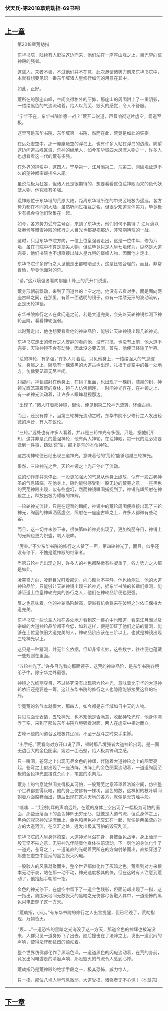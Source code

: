 ### 伏天氏-第2018章荒劫指-69书吧

--------
[上一章](./e2bab155c7ffb95a3384a0a4c42f3281.md)
--------


>
>
>
>第2018章荒劫指
>
>东华书院，陆续有人赶往这边而来，他们站在一座座山峰之上，目光望向荒神殿的强者。
>
>这些人，来者不善，不过他们并不在意，此次邀请诸势力前来东华书院中，本就有想要见识一番东华域诸人皇修行如何的用意在其中。
>
>如此，正好。
>
>荒所在的那座山峰，空间变得格外的压抑，那座山的周围附上了一重阴影，一缕缕黑色的气流流动着，给人以荒芜、毁灭的感觉，令人不舒服。
>
>“宁华不在，东华书院谁愿一战？”荒开口说道，声音响彻这片虚空，霸道至极。
>
>这里可是东华书院，东华域第一书院，然而在此，荒竟是如此的狂妄。
>
>在远处虚空中，那一座座悬空的浮岛上，也有许多人站在浮岛的边缘，眺望这边问道古峰区域，荒神的继承人，如今东华域四大风流人物之一，许多人也想看看这一代的荒有多强。
>
>在外界的排名中，这四人，宁华第一、江月漓第二、荒第三、刚破境证道不久的望神阙宗蝉排名末尾。
>
>虽说荒极为狂妄，但诸人还是很期待的，想要看看这位荒神殿而来的绝代妖孽人物，他究竟有多强。
>
>荒神殿位于东华域的荒原大陆，距离东华域所在的中央区域极为遥远，各方势力都在不同的大陆，虽然听闻过相互之名，但很少知道具体实力，毕竟极少有机会将他们聚集在一起。
>
>如今，各方势力受府主号召，来到了东华天，他们如何不期待？
>江月漓以及秦倾等飘雪神殿的修行之人目光也都凝视那边，非常期待荒的一战。
>
>这时，只见东华书院方向，一位上位皇强者走出，这是一位中年，修为八境，虽在书院中不算是顶尖人物，但荒毕竟只是人皇七境修为，纵然是大道完美，他们书院也不想直接出战人皇九境的巅峰人物，因而他才走出。
>
>东华书院许多修行之人见他走出都暗暗点头，这是比较合理的，而且，非常冒险，毕竟他面对的荒。
>
>“请。”这八境强者看向那座山峰上的荒开口说道。
>
>荒身形朝前飘动，来到了问道台的上空之地，他没有去看对手，而是面向两座古峰之间，在那里，有着一面透明的镜子，似有一缕缕无形的波动流转，正是天轮神镜。
>
>东华书院修行之人在此问道之前，若是大道完美，会先以天轮神镜检测下神轮品阶，看看神轮强弱。
>
>此时荒走出，他也想要看看他的神轮品阶，能够让天轮神镜出现几轮神光。
>
>东华书院走出的修行之人安静的看向他，没有打搅，也没有上前，他大道不完美，天轮神镜不会有动静，因此没必要去测，首先，他便已经输了半筹。
>
>“荒的神轮，有多强。”许多人盯着荒，只见他身上，一缕缕强大的气息绽放，身躯之上，隐隐有一棵漆黑的大道古树出现，扎根于虚空中的每一处地方，仿佛要笼罩无尽空间。
>
>刹那间，神镜照射在他身上，在镜子里面，也出现了一棵树，漆黑的树，神镜光辉笼罩着荒的身体，镜与人仿佛相连，一时间神光存在，在神镜之上，有一轮神光流动着，让许多人眼眸凝视那边。
>
>“出现了。”诸人盯着那神镜，很快，便见到第二轮神光流转，环绕古树。
>
>而且，还没有停下，当第三轮神光流动之时，东华书院不少修行之人发出轻微的声音，有人在议论。
>
>“三轮。”远处也有许多人看着，并非是三轮神光有多强，只是，据他们所知，这并非是荒的最强神轮，他有两大神轮，在荒神殿，每一代的荒必须要做到一件事，铸就‘荒’轮，那才是荒的本命神轮。
>
>这古树神轮便已经出现三道神光，意味着他的‘荒轮’能够超越三轮神光。
>
>果然，三轮神光之后，天轮神镜之上光芒停止了流动。
>
>荒的动作却并未停止，一股更加强大的气息从他身上绽放，似有一股古老神圣的气息降临，在他身上，隐约能够感受到一股无边的荒芜之意，一座黑色的荒芜神殿出现，似有些虚幻，然而神镜瞬间捕捉到了，神镜光辉照射在神殿之上，释放出极为耀眼的神辉。
>
>一轮轮神光流转，只是在短暂的瞬间，神镜中的荒轮周围便直接出现了三轮神光，绚丽的神辉洒落虚空，照射在一座座古峰之上，许多人都微有些动容。
>
>而且，这一切并未停下来，很快第四轮神光出现了，更加绚丽夺目，神镜上的光辉也更为炽盛，刺人眼眸。
>
>“厉害。”不少东华书院的修行之人赞了一声，第四轮神光了，而且，似乎还没有停下，不愧是荒神殿的继承者。
>
>当第五轮神光出现之时，许多人的神色都略微有些凝重了，各方势力之人都是如此。
>
>凌霄宫方向，凌鹤目光盯着那边，内心颇为不平静，他也检测过，他的大道神轮品阶，只能够让天轮神镜出现三轮神光，据东华书院的长辈们推测，能够证道上位皇神轮完美的修行之人，他们在神轮品阶便也更强。
>
>反之也意味着，他的神轮品阶越高，便越有机会将来在破境之时依旧保持大道完美。
>
>东华书院一些长辈人物在各处地方看到这一幕心中也暗道，看来江月漓以及宗蝉的大道神轮品阶都不会低，如若这样，便是印证了他们之前的猜测，能够在上位皇依旧大道完美的人，神轮品阶应该在三阶以上，也就是神镜出现三轮神光以上。
>
>这只是一种猜测，并无什么依据，但却非常玄妙，这些数字，往往便也蕴藏一些规则在里面。
>
>“五轮神光了。”许多目光看向那面镜子，这荒的神轮品阶，是东华书院各境弟子中，除宁华之外最强。
>
>神镜之光绚丽夺目，不过终究没有出现第六轮神光，意味着比宁华的大道神轮依旧还是要差一筹，这让东华书院的修行之人也隐隐能够接受这样的结局。
>
>毕竟荒的名气本就很大，那四人，如今都是东华域如日中天的人物。
>
>只见荒面无表情，五轮神光，也不知他是否满意，收起神轮光辉，他身体漂浮于空，来到了那位东华书院八境强者对面，两人在虚空中相对而立。
>
>古峰环绕的问道台区域极其辽阔，不至于战斗之时束手束脚。
>
>“出手吧。”荒看向对方开口说了声，顿时那八境强者大道神轮出现，是一面无边巨大的金色图案，宛若一面石壁，给人极其锋利之感。
>
>只一瞬间，苍穹之上出现无尽金色的神辉，伴随着大道神轮之上的图案亮起，苍穹之上似出现了一座法阵，法阵上的金色图案流动着，一道道绚丽至极的金色神光直接诛杀而下，笔直的杀向荒。
>
>荒身上的气息陡然间变得极其可怕，一股荒芜之意笼罩着浩瀚空间，仿佛整个世界都变得灰暗，他的身上仿佛有一棵树，黑色的数，这棵树的枝叶瞬间朝着八面席卷而出，随后出现在这片天地的各方，就像是无穷触手般。
>
>“嗤嗤……”尖锐刺耳的声响远处，在荒的身体上空出现了一幅极为可怕的画面，那些垂落而下的金色神辉无穷无尽，就像是大道气流，但荒身体之上，黑色的寂灭神光逆流而上，金色和黑色神光交汇在一起，就像是两条流向对方的大道河流，在交汇之处，迸发出极其可怕的毁灭乱流。
>
>东华书院的人皇身体腾空，大道神光沐浴在身，身披金色战甲，身上涌现一股无坚不摧之意，无穷神光伴随着他身体往前流动，下一刻他的身体化作了一道光，苍穹之上，一道笔直的光朝着荒所在的方向射杀而出，直接穿透了那些在虚空中蔓延的黑色毁灭闪电。
>
>一股骇人的风暴凝聚而生，整个世界都似化作了灰暗之色，荒看到对方来根本无动于衷，站在那一动不动，神光速度极其的快，但在这时有人注意到荒动了，他抬起手朝前一指。
>
>金色的神光停下，在虚空中留下了一道金色残影，但面前却出现了一指，这一指出，周围天地间无数毁灭的黑暗之光仿佛尽皆融入其中，一道恐怖的黑色闪电击穿了这一方天。
>
>“荒劫指，小心。”有东华书院的修行之人出言提醒，但已经晚了，荒劫指现，万物皆灭。
>
>“轰……”一道恐怖的黑暗之光淹没了这一方天，那道金色的神辉也被淹没来，人群只见一道身影飞了出去，随后撞击在了法阵之上，发出一道沉闷的声响，使得法阵都猛烈的颤动着。
>
>整个世界仿佛都化作了黑暗色泽，一道道黑色的闪电流动着，在荒的身前，竟发出闪电游走的清脆声响，那股毁灭的气流令人感到心悸。
>
>荒劫指乃是荒神殿的绝学手段之一，极其恐怖，威力惊人。
>
>只一指，那位八境人皇气息微弱，大道受损，诸强者无不心惊！
>(本章完)
>
>

--------
[下一章](./671d4e414b4044bb19ef0296704a5a60.md)
--------
